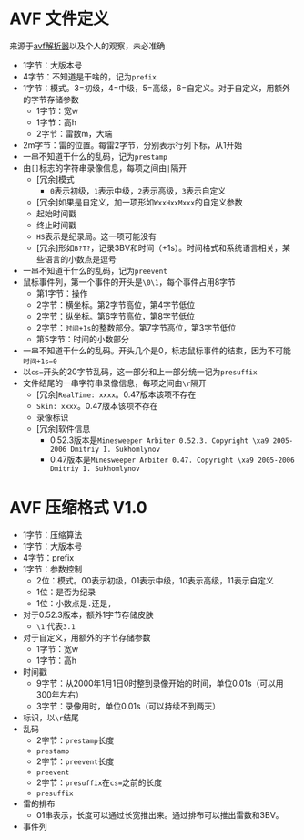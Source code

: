 # AVF 文件定义
来源于[avf解析器](https://github.com/Minesweeper-World/minesweeper-rawvf)以及个人的观察，未必准确

- 1字节：大版本号
- 4字节：不知道是干啥的，记为`prefix`
- 1字节：模式。3=初级，4=中级，5=高级，6=自定义。对于自定义，用额外的字节存储参数
  - 1字节：宽w
  - 1字节：高h
  - 2字节：雷数m，大端
- 2m字节：雷的位置。每雷2字节，分别表示行列下标，从1开始
- 一串不知道干什么的乱码，记为`prestamp`
- 由`[]`标志的字符串录像信息，每项之间由`|`隔开
  - [冗余]模式
    - `0`表示初级，`1`表示中级，`2`表示高级，`3`表示自定义
  - [冗余]如果是自定义，加一项形如`WxxHxxMxxx`的自定义参数
  - 起始时间戳
  - 终止时间戳
  - `HS`表示是纪录局。这一项可能没有
  - [冗余]形如`B?T?`，记录3BV和时间（+1s）。时间格式和系统语言相关，某些语言的小数点是逗号
- 一串不知道干什么的乱码，记为`preevent`
- 鼠标事件列，第一个事件的开头是`\0\1`，每个事件占用8字节
  - 第1字节：操作
  - 2字节：横坐标。第2字节高位，第4字节低位
  - 2字节：纵坐标。第6字节高位，第8字节低位
  - 2字节：`时间+1s`的整数部分。第7字节高位，第3字节低位
  - 第5字节：时间的小数部分
- 一串不知道干什么的乱码。开头几个是0，标志鼠标事件的结束，因为不可能`时间+1s=0`
- 以`cs=`开头的20字节乱码，这一部分和上一部分统一记为`presuffix`
- 文件结尾的一串字符串录像信息，每项之间由`\r`隔开
  - [冗余]`RealTime: xxxx`。0.47版本该项不存在
  - `Skin: xxxx`。0.47版本该项不存在
  - 录像标识
  - [冗余]软件信息
    - 0.52.3版本是`Minesweeper Arbiter 0.52.3. Copyright \xa9 2005-2006 Dmitriy I. Sukhomlynov`
    - 0.47版本是`Minesweeper Arbiter 0.47. Copyright \xa9 2005-2006 Dmitriy I. Sukhomlynov`

# AVF 压缩格式 V1.0
- 1字节：压缩算法
- 1字节：大版本号
- 4字节：prefix
- 1字节：参数控制
  - 2位：模式。00表示初级，01表示中级，10表示高级，11表示自定义
  - 1位：是否为纪录
  - 1位：小数点是`.`还是`,`
- 对于0.52.3版本，额外1字节存储皮肤
  - `\1` 代表`3.1`
- 对于自定义，用额外的字节存储参数
  - 1字节：宽w
  - 1字节：高h
- 时间戳
  - 9字节：从2000年1月1日0时整到录像开始的时间，单位0.01s（可以用300年左右）
  - 3字节：录像用时，单位0.01s（可以持续不到两天）
- 标识，以`\r`结尾
- 乱码
  - 2字节：`prestamp`长度
  - `prestamp`
  - 2字节：`preevent`长度
  - `preevent`
  - 2字节：`presuffix`在`cs=`之前的长度
  - `presuffix`
- 雷的排布
  - 01串表示，长度可以通过长宽推出来。通过排布可以推出雷数和3BV。
- 事件列
